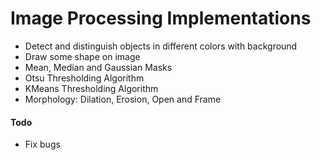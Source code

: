 Image Processing Implementations
================================
- Detect and distinguish objects in different colors with background
- Draw some shape on image
- Mean, Median and Gaussian Masks
- Otsu Thresholding Algorithm
- KMeans Thresholding Algorithm
- Morphology: Dilation, Erosion, Open and Frame

#### Todo
 - Fix bugs